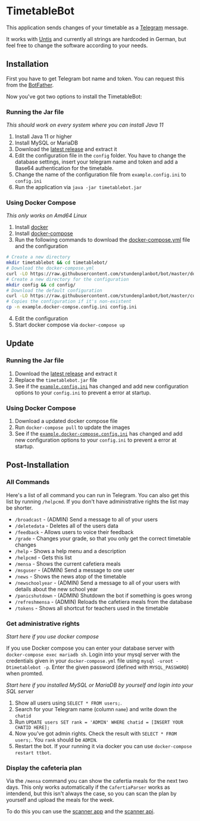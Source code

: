 # TimetableBot

This application sends changes of your timetable as a [Telegram](https://telegram.org/) message.

It works with [Untis](https://www.untis.at) and currently all strings are hardcoded in German, 
but feel free to change the software according to your needs.

## Installation

First you have to get Telegram bot name and token.
You can request this from the [BotFather](https://core.telegram.org/bots#3-how-do-i-create-a-bot).

Now you've got two options to install the TimetableBot:

### Running the Jar file

*This should work on every system where you can install Java 11*

1. Install Java 11 or higher
2. Install MySQL or MariaDB
3. Download the [latest release](https://github.com/timetablebot/bot/releases) and extract it
4. Edit the configuration file in the `config` folder. You have to change the database settings, 
insert your telegram name and token and add a Base64 authentication for the timetable.
5. Change the name of the configuration file from `example.config.ini` to `config.ini`
6. Run the application via `java -jar timetablebot.jar`

### Using Docker Compose

*This only works on Amd64 Linux*

1. Install [docker](https://docs.docker.com/install/linux/docker-ce/debian/)
2. Install [docker-compose](https://docs.docker.com/compose/install/)
3. Run the following commands to download the [docker-compose.yml](https://raw.githubusercontent.com/timetablebot/bot/master/docker-compose.yml) file and the configuration
```bash
# Create a new directory 
mkdir timetablebot && cd timetablebot/
# Download the docker-compose.yml
curl -LO https://raw.githubusercontent.com/stundenplanbot/bot/master/docker-compose.yml
# Create a new directory for the configuration
mkdir config && cd config/
# Download the default configuration
curl -LO https://raw.githubusercontent.com/stundenplanbot/bot/master/config/example.docker-compse.config.ini
# Copies the configuration if it's non-existent
cp -n example.docker-compse.config.ini config.ini
```
4. Edit the configuration 
5. Start docker compose via `docker-compose up`

## Update

### Running the Jar file

1. Download the [latest release](https://github.com/timetablebot/bot/releases) and extract it
2. Replace the `timetablebot.jar` file
3. See if the [`example.config.ini`](https://github.com/timetablebot/bot/blob/master/config/example.config.ini) has changed and add new configuration options 
to your `config.ini` to prevent a error at startup.

### Using Docker Compose

1. Download a updated docker compose file
1. Run `docker-compose pull` to update the images
2. See if the [`example.docker-compose.config.ini`](https://github.com/timetablebot/bot/blob/master/config/example.docker-compse.config.ini) has changed and add new configuration options 
to your `config.ini` to prevent a error at startup.

## Post-Installation

### All Commands

Here's a list of all command you can run in Telegram.
You can also get this list by running `/helpcmd`.
If you don't have administrative rights the list may be shorter.

* `/broadcast` - (ADMIN) Send a message to all of your users
* `/deletedata` - Deletes all of the users data
* `/feedback` - Allows users to voice their feedback
* `/grade` - Changes your grade, so that you only get the correct timetable changes
* `/help` - Shows a help menu and a description
* `/helpcmd` - Gets this list
* `/mensa` - Shows the current cafetiera meals
* `/msguser` - (ADMIN) Send a message to one user
* `/news` - Shows the news atop of the timetable 
* `/newschoolyear` - (ADMIN) Send a message to all of your users with details about the new school year
* `/panicshutdown` - (ADMIN) Shutdown the bot if something is goes wrong
* `/refreshmensa` - (ADMIN) Reloads the cafetiera meals from the database
* `/tokens` - Shows all shortcut for teachers used in the timetable


### Get administrative rights

*Start here if you use docker compose*

If you use Docker compose you can enter your database server with `docker-compose exec mariadb sh`.
Login into your mysql server with the credentials given in your `docker-compose.yml` file using
`mysql -uroot -Dtimetablebot -p`. Enter the given password (defined with `MYSQL_PASSWORD`) when promted. 

*Start here if you installed MySQL or MariaDB by yourself and login into your SQL server*
1. Show all users using `SELECT * FROM users;`. 
2. Search for your Telegram name (column `name`) and write down the `chatid`
3. Run `UPDATE users SET rank = 'ADMIN' WHERE chatid = [INSERT YOUR CHATID HERE];`
4. Now you've got admin rights. Check the result with `SELECT * FROM users;`. You `rank` should be `ADMIN`.
5. Restart the bot. If your running it via docker you can use `docker-compose restart ttbot`.


### Display the cafeteria plan

Via the `/mensa` command you can show the cafertia meals for the next two days.
This only works automatically if the `CafertiaParser` works as intendend, 
but this isn't always the case, 
so you can scan the plan by yourself and upload the meals for the week.

To do this you can use the [scanner app](https://github.com/timetablebot/scanner) 
and the [scanner api](https://github.com/timetablebot/scanner_api).